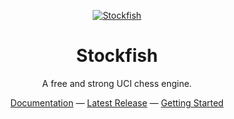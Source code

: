 <div align="center">

[![Stockfish][stockfish128-logo]][website-link]

</div>

<h1 align="center">
Stockfish
</h1>

<p align="center">
A free and strong UCI chess engine.
<p>

<div align="center">
  <a href="https://github.com/official-stockfish/Stockfish/wiki">Documentation</a> —
  <a href="https://github.com/official-stockfish/Stockfish/releases">Latest Release</a> —
  <a href="https://github.com/official-stockfish/Stockfish/wiki/Developers#participating-in-the-project">Getting Started</a>
</div>

[stockfish128-logo]: https://stockfishchess.org/images/logo/icon_128x128.png
[website-link]: https://stockfishchess.org
